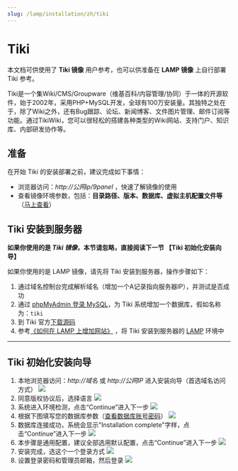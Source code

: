 ```yaml
---
slug: /lamp/installation/zh/tiki
---
```

# Tiki

本文档可供使用了 **Tiki 镜像** 用户参考，也可以供准备在 **LAMP 镜像** 上自行部署 Tiki 参考。

Tiki是一个集Wiki/CMS/Groupware（维基百科/内容管理/协同）于一体的开源软件，始于2002年，采用PHP+MySQL开发，全球有100万安装量。其独特之处在于，除了Wiki之外，还有Bug跟踪、论坛、新闻博客、文件图片管理、邮件订阅等功能。通过TikiWiki，您可以很轻松的搭建各种类型的Wiki网站、支持门户、知识库、内部研发协作等。

## 准备

在开始 Tiki 的安装部署之前，建议完成如下事情：

* 浏览器访问：*http://公网ip/9panel* ，快速了解镜像的使用
* 查看镜像环境参数，包括：**目录路径、版本、数据库、虚拟主机配置文件等** （[马上查看](https://support.websoft9.com/docs/lamp/zh/stack-components.html)）

## Tiki 安装到服务器

**如果你使用的是 *Tiki 镜像*，本节请忽略，直接阅读下一节 【Tiki 初始化安装向导】**

如果你使用的是 LAMP 镜像，请先将 Tiki 安装到服务器，操作步骤如下：

1. 通过域名控制台完成解析域名（增加一个A记录指向服务器IP），并测试是否成功
2. 通过 [phpMyAdmin 登录 MySQL](https://support.websoft9.com/docs/lamp/zh/admin-mysql.html)，为 Tiki 系统增加一个数据库，假如名称为：`tiki`
3. 到 Tiki 官方[下载源码](https://tiki.org/Download)
2. 参考[《如何在 LAMP 上增加网站》](https://support.websoft9.com/docs/lamp/zh/solution-deployment.html#安装第二个网站) ，将 Tiki 安装到服务器的 [LAMP](https://support.websoft9.com/docs/lamp/zh/) 环境中

---

## Tiki 初始化安装向导

1. 本地浏览器访问：*http://域名* 或 *http://公网IP* 进入安装向导（首选域名访问方式）
   ![](http://libs.websoft9.com/Websoft9/DocsPicture/zh/Tiki/Tiki-installwelcome-websoft9.png)
2. 同意版权协议后，选择语言
   ![](http://libs.websoft9.com/Websoft9/DocsPicture/zh/tiki/tiki-install-selectlanguage-websoft9.png)
3. 系统进入环境检测，点击“Continue”进入下一步
   ![](http://libs.websoft9.com/Websoft9/DocsPicture/zh/tiki/tiki-installcheck-websoft9.png)
4. 根据下图填写您的数据库参数（[查看数据库账号密码](https://support.websoft9.com/docs/lamp/zh/stack-accounts.html)）
   ![](http://libs.websoft9.com/Websoft9/DocsPicture/zh/tiki/tiki-installdb-websoft9.png)
5. 数据库连接成功，系统会显示"Installation complete"字样，点击“Continue”进入下一步
   ![](http://libs.websoft9.com/Websoft9/DocsPicture/zh/tiki/tiki-review-websoft9.png)
6. 本步骤是通用配置，建议全部选用默认配置，点击“Continue”进入下一步
   ![](http://libs.websoft9.com/Websoft9/DocsPicture/zh/tiki/tiki-install7-websoft9.png)
7. 安装完成，选这个一个登录方式
   ![](http://libs.websoft9.com/Websoft9/DocsPicture/zh/tiki/tiki-installenter-websoft9.png)
8. 设置登录密码和管理员邮箱，然后登录
   ![](http://libs.websoft9.com/Websoft9/DocsPicture/zh/tiki/tiki-login-websoft9.png)